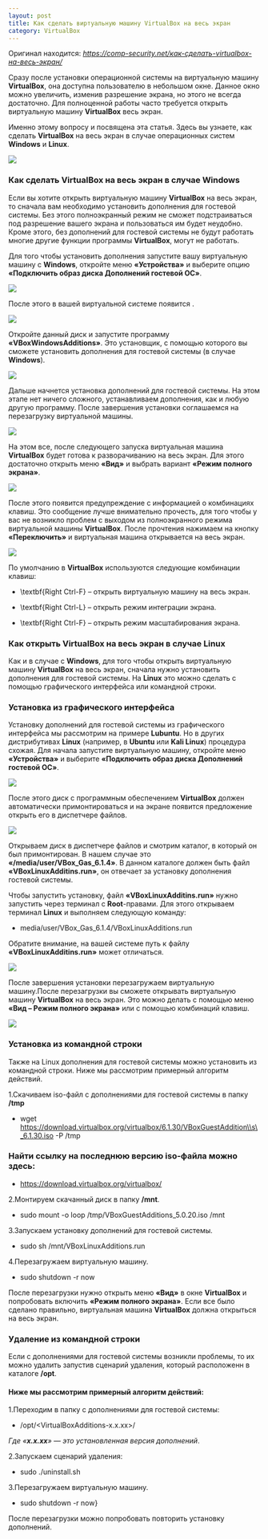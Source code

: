 ```yaml
---
layout: post
title: Как сделать виртуальную машину VirtualBox на весь экран
category: VirtualBox
---
```


Оригинал находится: *https://comp-security.net/как-сделать-virtualbox-на-весь-экран/*

Сразу после установки операционной системы на виртуальную машину **VirtualBox**, она доступна пользователю в небольшом окне. Данное окно можно увеличить, изменив разрешение экрана, но этого не всегда достаточно. Для полноценной работы часто требуется открыть виртуальную машину **VirtualBox** весь экран.

Именно этому вопросу и посвящена эта статья. Здесь вы узнаете, как сделать **VirtualBox** на весь экран в случае операционных систем **Windows** и **Linux**.

![](/image/vb/0.jpg)

### Как сделать VirtualBox на весь экран в случае Windows

Если вы хотите открыть виртуальную машину **VirtualBox** на весь экран, то сначала вам необходимо установить дополнения для гостевой системы. Без этого полноэкранный режим не сможет подстраиваться под разрешение вашего экрана и пользоваться им будет неудобно. Кроме этого, без дополнений для гостевой системы не будут работать многие другие функции программы **VirtualBox**, могут не работать.

Для того чтобы установить дополнения запустите вашу виртуальную машину с **Windows**, откройте меню **«Устройства»** и выберите опцию **«Подключить образ диска Дополнений гостевой ОС»**.

![](/image/vb/1.png)

После этого в вашей виртуальной системе появится .

![](/image/vb/2.png)

Откройте данный диск и запустите программу **«VBoxWindowsAdditions»**. Это установщик, с помощью которого вы сможете установить дополнения для гостевой системы (в случае **Windows**).

![](/image/vb/3.png)

Дальше начнется установка дополнений для гостевой системы. На этом этапе нет ничего сложного, устанавливаем дополнения, как и любую другую программу. После завершения установки соглашаемся на перезагрузку виртуальной машины.

![](/image/vb/4.png)

На этом все, после следующего запуска виртуальная машина **VirtualBox** будет готова к разворачиванию на весь экран. Для этого достаточно открыть меню **«Вид»** и выбрать вариант **«Режим полного экрана»**.

![](/image/vb/5.png)

После этого появится предупреждение с информацией о комбинациях клавиш. Это сообщение лучше внимательно прочесть, для того чтобы у вас не возникло проблем с выходом из полноэкранного режима виртуальной машины **VirtualBox**. После прочтения нажимаем на кнопку **«Переключить»** и виртуальная машина открывается на весь экран.

![](/image/vb/6.png)

По умолчанию в **VirtualBox** используются следующие комбинации клавиш:

- \textbf{Right Ctrl-F} – открыть виртуальную машину на весь экран.

- \textbf{Right Ctrl-L} – открыть режим интеграции экрана.

- \textbf{Right Ctrl-F} – открыть режим масштабирования экрана.


### Как открыть VirtualBox на весь экран в случае Linux

Как и в случае с **Windows**, для того чтобы открыть виртуальную машину **VirtualBox** на весь экран, сначала нужно установить дополнения для гостевой системы. На **Linux** это можно сделать с помощью графического интерфейса или командной строки.

### Установка из графического интерфейса

Установку дополнений для гостевой системы из графического интерфейса мы рассмотрим на примере **Lubuntu**. Но в других дистрибутивах **Linux** (например, в **Ubuntu** или **Kali Linux**) процедура схожая.
Для начала запустите виртуальную машину, откройте меню **«Устройства»** и выберите **«Подключить образ диска Дополнений гостевой ОС»**.

![](/image/vb/7.png)

После этого диск с программным обеспечением **VirtualBox** должен автоматически примонтироваться и на экране появится предложение открыть его в диспетчере файлов.

![](/image/vb/8.png)

Открываем диск в диспетчере файлов и смотрим каталог, в который он был примонтирован. В нашем случае это **«/media/user/VBox\_Gas\_6.1.4»**. В данном каталоге должен быть файл **«VBoxLinuxAdditins.run»**, он отвечает за установку дополнения гостевой системы.

Чтобы запустить установку, файл **«VBoxLinuxAdditins.run»** нужно запустить через терминал с **Root**-правами. Для этого открываем терминал **Linux** и выполняем следующую команду:

- media/user/VBox\_Gas\_6.1.4/VBoxLinuxAdditions.run

Обратите внимание, на вашей системе путь к файлу **«VBoxLinuxAdditins.run»** может отличаться.

![](/image/vb/9.png)

После завершения установки перезагружаем виртуальную машину.После перезагрузки вы сможете открывать виртуальную машину **VirtualBox** на весь экран. Это можно делать с помощью меню **«Вид – Режим полного экрана»** или с помощью комбинаций клавиш.

![](/image/vb/10.png)

### Установка из командной строки

Также на Linux дополнения для гостевой системы можно установить из командной строки. Ниже мы рассмотрим примерный алгоритм действий.

1.Скачиваем iso-файл с дополнениями для гостевой системы в папку **/tmp**

- wget https://download.virtualbox.org/virtualbox/6.1.30/VBoxGuestAddition\\s\_6.1.30.iso -P /tmp

### Найти ссылку на последнюю версию iso-файла можно здесь:

- https://download.virtualbox.org/virtualbox/

2.Монтируем скачанный диск в папку **/mnt**.

- sudo mount -o loop /tmp/VBoxGuestAdditions\_5.0.20.iso /mnt

3.Запускаем установку дополнений для гостевой системы.

- sudo sh /mnt/VBoxLinuxAdditions.run

4.Перезагружаем виртуальную машину.

- sudo shutdown -r now

После перезагрузки нужно открыть меню **«Вид»** в окне **VirtualBox** и попробовать включить **«Режим полного экрана»**. Если все было сделано правильно, виртуальная машина **VirtualBox** должна открыться на весь экран.

### Удаление из командной строки

Если с дополнениями для гостевой системы возникли проблемы, то их можно удалить запустив сценарий удаления, который расположенн в каталоге **/opt**.

#### Ниже мы рассмотрим примерный алгоритм действий:
 
1.Переходим в папку с дополнениями для гостевой системы:

- /opt/<VirtualBoxAdditions-x.x.xx>/

*Где «**x.x.xx**» — это установленная версия дополнений*.

2.Запускаем сценарий удаления:

- sudo ./uninstall.sh

3.Перезагружаем виртуальную машину.

- sudo shutdown -r now}

После перезагрузки можно попробовать повторить установку дополнений.
